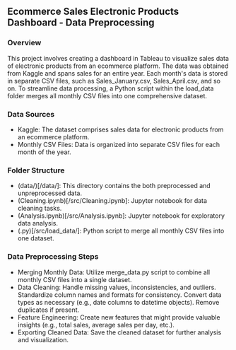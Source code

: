 ## Ecommerce Sales Electronic Products Dashboard - Data Preprocessing
### Overview
This project involves creating a dashboard in Tableau to visualize sales data of electronic products from an ecommerce platform. The data was obtained from Kaggle and spans sales for an entire year. Each month's data is stored in separate CSV files, such as Sales_January.csv, Sales_April.csv, and so on. To streamline data processing, a Python script within the load_data folder merges all monthly CSV files into one comprehensive dataset.

### Data Sources
- Kaggle: The dataset comprises sales data for electronic products from an ecommerce platform.
- Monthly CSV Files: Data is organized into separate CSV files for each month of the year.

### Folder Structure
* (data/)[/data/]: This directory contains the both preprocessed and unpreprocessed data.
* (Cleaning.ipynb)[/src/Cleaning.ipynb]: Jupyter notebook for data cleaning tasks.
* (Analysis.ipynb)[/src/Analysis.ipynb]: Jupyter notebook for exploratory data analysis.
* (.py)[/src/load_data/]: Python script to merge all monthly CSV files into one dataset.

### Data Preprocessing Steps
* Merging Monthly Data:
Utilize merge_data.py script to combine all monthly CSV files into a single dataset.
* Data Cleaning:
Handle missing values, inconsistencies, and outliers.
Standardize column names and formats for consistency.
Convert data types as necessary (e.g., date columns to datetime objects).
Remove duplicates if present.
* Feature Engineering:
Create new features that might provide valuable insights (e.g., total sales, average sales per day, etc.).
* Exporting Cleaned Data:
Save the cleaned dataset for further analysis and visualization.
